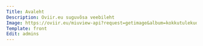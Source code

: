 ```yaml
---
Title: Avaleht
Description: Oviir.eu suguvõsa veebileht
Image: https://oviir.eu/miuview-api?request=getimage&album=kokkutulekud&item=1975-12.-kokkutulek-karellide-juures.jpg&size=1200&mode=longest
Template: front
Edit: admins
---
```

